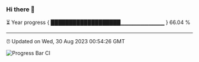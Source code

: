### Hi there 👋

⏳ Year progress { ███████████████████▁▁▁▁▁▁▁▁▁▁▁ } 66.04 %

---

⏰ Updated on Wed, 30 Aug 2023 00:54:26 GMT

![Progress Bar CI](https://github.com/JuvenileQ/Progress-Bar-CI/workflows/main/badge.svg)
